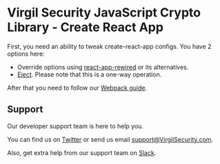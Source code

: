 # Virgil Security JavaScript Crypto Library - Create React App
First, you need an ability to tweak create-react-app configs. You have 2 options here:
- Override options using [react-app-rewired](https://github.com/timarney/react-app-rewired) or its alternatives.
- [Eject](https://facebook.github.io/create-react-app/docs/available-scripts#npm-run-eject). Please note that this is a one-way operation.

After that you need to follow our [Webpack guide](webpack.md).

## Support
Our developer support team is here to help you.

You can find us on [Twitter](https://twitter.com/VirgilSecurity) or send us email support@VirgilSecurity.com.

Also, get extra help from our support team on [Slack](https://virgilsecurity.com/join-community).
